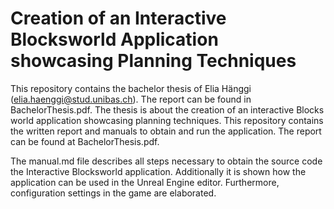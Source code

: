 # Creation of an Interactive Blocksworld Application showcasing Planning Techniques

This repository contains the bachelor thesis of Elia Hänggi (elia.haenggi@stud.unibas.ch). The report can be found in BachelorThesis.pdf. The thesis is about the creation of an interactive Blocks world application showcasing planning techniques. This repository contains the written report and manuals to obtain and run the application. The report can be found at BachelorThesis.pdf.

The manual.md file describes all steps necessary to obtain the source code the Interactive Blocksworld application. Additionally it is shown how the application can be used in the Unreal Engine editor.
Furthermore, configuration settings in the game are elaborated.